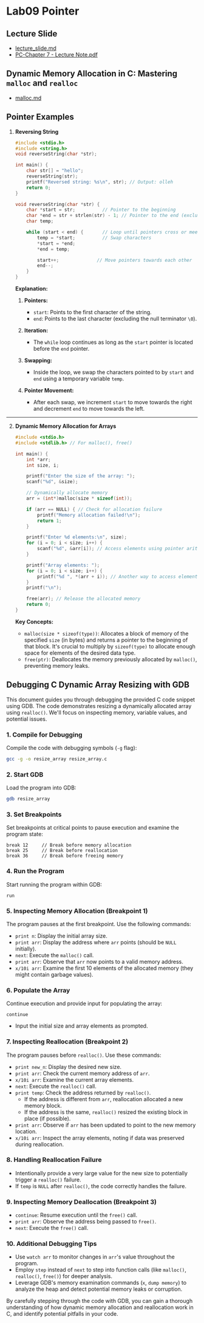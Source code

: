 # Lab09 Pointer

## Lecture Slide

- [lecture_slide.md](files/lecture_slide.md)
- [PC-Chapter 7 - Lecture Note.pdf](files/PC-Chapter%207%20-%20Lecture%20Note.pdf)

## Dynamic Memory Allocation in C: Mastering `malloc` and `realloc`

- [malloc.md](malloc.md)

## Pointer Examples

1. **Reversing String**

   ```c
   #include <stdio.h>
   #include <string.h>
   void reverseString(char *str);
   
   int main() {
       char str[] = "hello";
       reverseString(str);
       printf("Reversed string: %s\n", str); // Output: olleh
       return 0;
   }
   
   void reverseString(char *str) {
       char *start = str;          // Pointer to the beginning
       char *end = str + strlen(str) - 1; // Pointer to the end (excluding null terminator)
       char temp;
   
       while (start < end) {       // Loop until pointers cross or meet
           temp = *start;          // Swap characters
           *start = *end;
           *end = temp;
   
           start++;              // Move pointers towards each other
           end--;
       }
   }
   
   ```

   **Explanation:**

    1. **Pointers:**
        - `start`: Points to the first character of the string.
        - `end`: Points to the last character (excluding the null terminator `\0`).

    2. **Iteration:**
        - The `while` loop continues as long as the `start` pointer is located before the `end` pointer.

    3. **Swapping:**
        - Inside the loop, we swap the characters pointed to by `start` and `end` using a temporary variable `temp`.

    4. **Pointer Movement:**
        - After each swap, we increment `start` to move towards the right and decrement `end` to move towards the left.

---

2. **Dynamic Memory Allocation for Arrays**

    ```c
    #include <stdio.h>
    #include <stdlib.h> // For malloc(), free()
    
    int main() {
        int *arr;
        int size, i;
    
        printf("Enter the size of the array: ");
        scanf("%d", &size);
    
        // Dynamically allocate memory
        arr = (int*)malloc(size * sizeof(int)); 
    
        if (arr == NULL) { // Check for allocation failure
            printf("Memory allocation failed!\n");
            return 1;
        }
    
        printf("Enter %d elements:\n", size);
        for (i = 0; i < size; i++) {
            scanf("%d", &arr[i]); // Access elements using pointer arithmetic
        }
    
        printf("Array elements: ");
        for (i = 0; i < size; i++) {
            printf("%d ", *(arr + i)); // Another way to access elements
        }
        printf("\n");
    
        free(arr); // Release the allocated memory
        return 0;
    }
    ```

   **Key Concepts:**

    - `malloc(size * sizeof(type))`: Allocates a block of memory of the specified `size` (in bytes) and returns a
      pointer to the beginning of that block. It's crucial to multiply by `sizeof(type)` to allocate enough space for
      elements of the desired data type.
    - `free(ptr)`: Deallocates the memory previously allocated by `malloc()`, preventing memory leaks.

## Debugging C Dynamic Array Resizing with GDB

This document guides you through debugging the provided C code snippet using GDB. The code demonstrates resizing a
dynamically allocated array using `realloc()`. We'll focus on inspecting memory, variable values, and potential issues.

### 1. Compile for Debugging

Compile the code with debugging symbols (`-g` flag):

```bash
gcc -g -o resize_array resize_array.c
```

### 2. Start GDB

Load the program into GDB:

```bash
gdb resize_array
```

### 3. Set Breakpoints

Set breakpoints at critical points to pause execution and examine the program state:

```gdb
break 12     // Break before memory allocation
break 25     // Break before reallocation
break 36     // Break before freeing memory
```

### 4. Run the Program

Start running the program within GDB:

```gdb
run
```

### 5. Inspecting Memory Allocation (Breakpoint 1)

The program pauses at the first breakpoint. Use the following commands:

- `print n`: Display the initial array size.
- `print arr`: Display the address where `arr` points (should be `NULL` initially).
- `next`: Execute the `malloc()` call.
- `print arr`: Observe that `arr` now points to a valid memory address.
- `x/10i arr`: Examine the first 10 elements of the allocated memory (they might contain garbage values).

### 6. Populate the Array

Continue execution and provide input for populating the array:

```gdb
continue
```

- Input the initial size and array elements as prompted.

### 7. Inspecting Reallocation (Breakpoint 2)

The program pauses before `realloc()`. Use these commands:

- `print new_n`: Display the desired new size.
- `print arr`: Check the current memory address of `arr`.
- `x/10i arr`: Examine the current array elements.
- `next`: Execute the `realloc()` call.
- `print temp`: Check the address returned by `realloc()`.
    - If the address is different from `arr`, reallocation allocated a new memory block.
    - If the address is the same, `realloc()` resized the existing block in place (if possible).
- `print arr`: Observe if `arr` has been updated to point to the new memory location.
- `x/10i arr`: Inspect the array elements, noting if data was preserved during reallocation.

### 8. Handling Reallocation Failure

- Intentionally provide a very large value for the new size to potentially trigger a `realloc()` failure.
- If `temp` is `NULL` after `realloc()`, the code correctly handles the failure.

### 9. Inspecting Memory Deallocation (Breakpoint 3)

- `continue`: Resume execution until the `free()` call.
- `print arr`: Observe the address being passed to `free()`.
- `next`: Execute the `free()` call.

### 10. Additional Debugging Tips

- Use `watch arr` to monitor changes in `arr`'s value throughout the program.
- Employ `step` instead of `next` to step into function calls (like `malloc()`, `realloc()`, `free()`) for deeper
  analysis.
- Leverage GDB's memory examination commands (`x`, `dump memory`) to analyze the heap and detect potential memory leaks
  or corruption.

By carefully stepping through the code with GDB, you can gain a thorough understanding of how dynamic memory allocation
and reallocation work in C, and identify potential pitfalls in your code. 
